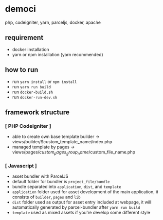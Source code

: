 # democi
php, codeigniter, yarn, parceljs, docker, apache

## requirement
- docker installation
- yarn or npm installation (yarn recommended)

## how to run
- run `yarn install` or `npm install`
- run `yarn run build`
- run `docker-build.sh`
- run `docker-run-dev.sh`

## framework structure

### [ PHP Codeigniter ]
- able to create own base template builder -> views/builder/$custom_template_name/index.php
- managed template by pages -> views/pages/$custom_pages_group_name/$custom_file_name.php

### [ Javascript ]
- asset bundler with ParcelJS
- default folder for bundler is `project_file/bundle`
- bundle separated into `application`, `dist`, and `template`
- `application` folder used for asset development of the main application, it consists of `builder`, `pages` and `lib`
- `dist` folder used as output for asset entry included at webpage, it will automatically generated by parcel-bundler after `yarn run build`
- `template` used as mixed assets if you're develop some different style